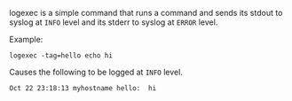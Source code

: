 logexec is a simple command that runs a command and sends its stdout
to syslog at `INFO` level and its stderr to syslog at `ERROR` level.

Example:

    logexec -tag=hello echo hi

Causes the following to be logged at `INFO` level.

    Oct 22 23:18:13 myhostname hello:  hi
